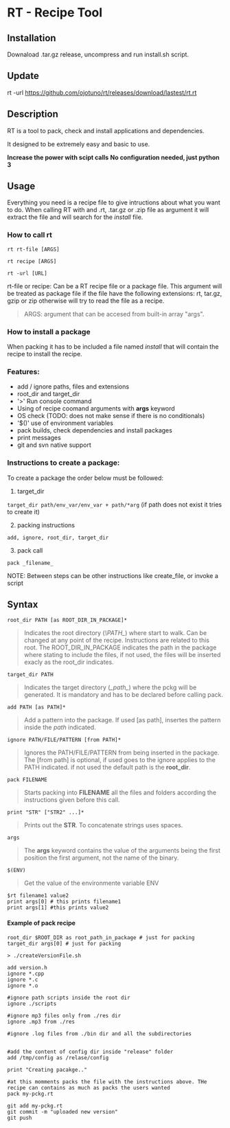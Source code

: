 # RT - Recipe Tool

## Installation

Downaload .tar.gz release, uncompress and  run install.sh script.

## Update

rt -url https://github.com/ojotuno/rt/releases/download/lastest/rt.rt

## Description

RT is a tool to pack, check and install applications and dependencies. 

It designed to be extremely easy and basic to use. 

**Increase the power with scipt calls**
**No configuration needed, just python 3**

## Usage
Everything you need is a recipe file to give intructions about what you want to do.
When calling RT with and .rt, .tar.gz or .zip file as argument it will extract the file and will search for the _install_ file.

### How to call rt

`rt rt-file [ARGS] `

`rt recipe [ARGS] `

`rt -url [URL] `

 rt-file or recipe: Can be a RT recipe file or a package file. This argument will be treated as package file if the file have the following extensions: rt, tar.gz, gzip or zip otherwise will try to read the file as a recipe.

> ARGS: argument that can be accesed from built-in array "args".

### How to install a package

When packing it has to be included a file named _install_ that will contain the recipe to install the recipe.

### Features:
* add / ignore paths, files and extensions
* root_dir and target_dir 
* '>' Run console command
* Using of recipe coomand arguments with **args** keyword
* OS check (TODO: does not make sense if there is no conditionals)
* '$()' use of environment variables
* pack builds, check dependencies and install packages
* print messages
* git and svn native support

### Instructions to create a package:

To create a package the order below must be followed: 

1. target_dir 

`target_dir path/env_var/env_var + path/*arg` (if path does not exist it tries to create it)

2. packing instructions 
 
`add, ignore, root_dir, target_dir`

3. pack call 

`pack _filename_`

NOTE: Between steps can be other instructions like create_file, or invoke a script

## Syntax
`root_dir PATH [as ROOT_DIR_IN_PACKAGE]*` 

 > Indicates the root directory (*\PATH\_*) where start to walk. Can be changed at any point of the recipe. Instructions are related to this root. The ROOT_DIR_IN_PACKAGE indicates the path in the package where stating to include the files, if not used, the files will be inserted exacly as the root_dir indicates.
 
`target_dir PATH` 
 > Indicates the target directory (*\_path\_*) where the pckg will be generated. It is mandatory and has to be declared before calling pack.

`add PATH [as PATH]*` 

> Add a pattern into the package. If used [as path], insertes the pattern inside the _path_ indicated.

`ignore PATH/FILE/PATTERN [from PATH]*`

> Ignores the PATH/FILE/PATTERN from being inserted in the package. The [from path] is optional, if used goes to the ignore applies to the PATH indicated. if not used the default path is the **root_dir**.

`pack FILENAME`

> Starts packing into **FILENAME** all the files and folders according the instructions given before this call.

`print "STR" ["STR2" ...]*`

> Prints out the **STR**. To concatenate strings uses spaces. 

 `args`

> The **args** keyword contains the value of the arguments being the first position the first argument, not the name of the binary.

 `$(ENV)`

> Get the value of the environmente variable ENV

```
$rt filename1 value2
print args[0] # this prints filename1
print args[1] #this prints value2
```

#### Example of pack recipe 
```
root_dir $ROOT_DIR as root_path_in_package # just for packing 
target_dir args[0] # just for packing

> ./createVersionFile.sh

add version.h
ignore *.cpp
ignore *.c
ignore *.o

#ignore path scripts inside the root dir
ignore ./scripts

#ignore mp3 files only from ./res dir
ignore .mp3 from ./res

#ignore .log files from ./bin dir and all the subdirectories


#add the content of config dir inside "release" folder
add /tmp/config as /relase/config

print "Creating pacakge.."

#at this momments packs the file with the instructions above. THe recipe can contains as much as packs the users wanted
pack my-pckg.rt

git add my-pckg.rt
git commit -m "uploaded new version"
git push
```
